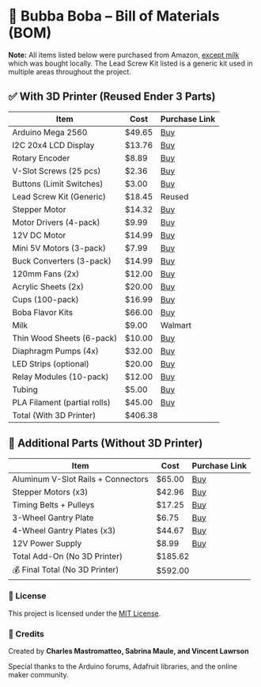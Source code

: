 
</head>
<body>

<h1>🧋 Bubba Boba – Bill of Materials (BOM)</h1>

<div class="note">
  <strong>Note:</strong> All items listed below were purchased from Amazon, <u>except milk</u> which was bought locally. The Lead Screw Kit listed is a generic kit used in multiple areas throughout the project.
</div>

<h2>✅ With 3D Printer (Reused Ender 3 Parts)</h2>
<table>
  <thead>
    <tr><th>Item</th><th>Cost</th><th>Purchase Link</th></tr>
  </thead>
  <tbody>
    <tr><td>Arduino Mega 2560</td><td>$49.65</td><td><a href="https://www.amazon.com/ARDUINO-MEGA-2560-REV3-A000067/dp/B0046AMGW0">Buy</a></td></tr>
    <tr><td>I2C 20x4 LCD Display</td><td>$13.76</td><td><a href="https://www.amazon.com/dp/B082Y37WXG">Buy</a></td></tr>
    <tr><td>Rotary Encoder</td><td>$8.89</td><td><a href="https://www.amazon.com/HiLetgo-Degrees-Rotary-Encoder-Arduino/dp/B07WZF1TXX">Buy</a></td></tr>
    <tr><td>V-Slot Screws (25 pcs)</td><td>$2.36</td><td><a href="https://www.amazon.com/dp/B0BZP8T639">Buy</a></td></tr>
    <tr><td>Buttons (Limit Switches)</td><td>$3.00</td><td><a href="https://www.amazon.com/dp/B07X142VGC">Buy</a></td></tr>
    <tr><td>Lead Screw Kit (Generic)</td><td>$18.45</td><td>Reused</td></tr>
    <tr><td>Stepper Motor</td><td>$14.32</td><td><a href="https://www.amazon.com/dp/B0CX91RHF9">Buy</a></td></tr>
    <tr><td>Motor Drivers (4-pack)</td><td>$9.99</td><td><a href="https://www.amazon.com/WWZMDiB-Stepstick-Stepper-Printer-Suitable/dp/B0BFQZWT6R">Buy</a></td></tr>
    <tr><td>12V DC Motor</td><td>$14.99</td><td><a href="https://www.amazon.com/Greartisan-Electric-Reduction-Eccentric-Diameter/dp/B072KNG6NT">Buy</a></td></tr>
    <tr><td>Mini 5V Motors (3-pack)</td><td>$7.99</td><td><a href="https://www.amazon.com/dp/B0D6DR31TS">Buy</a></td></tr>
    <tr><td>Buck Converters (3-pack)</td><td>$14.99</td><td><a href="https://www.amazon.com/dp/B0BTBVDB4S">Buy</a></td></tr>
    <tr><td>120mm Fans (2x)</td><td>$12.00</td><td><a href="https://www.amazon.com/Antec-120mm-Performance-Connector-Computer/dp/B09X1FS4YM">Buy</a></td></tr>
    <tr><td>Acrylic Sheets (2x)</td><td>$20.00</td><td><a href="https://www.amazon.com/KINLINK-Plexiglass-Transparent-Protective-invitaton/dp/B0D1K23JLC">Buy</a></td></tr>
    <tr><td>Cups (100-pack)</td><td>$16.99</td><td><a href="https://www.amazon.com/dp/B0CN6QLR7Q">Buy</a></td></tr>
    <tr><td>Boba Flavor Kits</td><td>$66.00</td><td><a href="https://www.amazon.com/dp/B0DGV6JHVJ">Buy</a></td></tr>
    <tr><td>Milk</td><td>$9.00</td><td>Walmart</td></tr>
    <tr><td>Thin Wood Sheets (6-pack)</td><td>$10.00</td><td><a href="https://www.amazon.com/dp/B0D5VBDC6M">Buy</a></td></tr>
    <tr><td>Diaphragm Pumps (4x)</td><td>$32.00</td><td><a href="https://www.amazon.com/dp/B09ZX4TFNG">Buy</a></td></tr>
    <tr><td>LED Strips (optional)</td><td>$20.00</td><td><a href="https://www.amazon.com/BTF-LIGHTING-WS2812B5M60LB30-BTF-LIGHTING-WS2812B-IC-RGB-5050SMD-Pure-Gold-Individual-Addressable-LED-Strip-High-Quality-16-4FT-300LED-60LED-m-Flexible-Full-Color-IP30-DC5V-for-DIY-Chasing-Color-Project-No-Adapter-or-Controller/dp/B01CDTEJBG">Buy</a></td></tr>
    <tr><td>Relay Modules (10-pack)</td><td>$12.00</td><td><a href="https://www.amazon.com/dp/B0972R8QZS">Buy</a></td></tr>
    <tr><td>Tubing</td><td>$5.00</td><td><a href="https://www.amazon.com/dp/B0852JYLVG">Buy</a></td></tr>
    <tr><td>PLA Filament (partial rolls)</td><td>$45.00</td><td><a href="https://www.amazon.com/dp/B00J0ECR5I">Buy</a></td></tr>
    <tr class="total"><td>Total (With 3D Printer)</td><td colspan="2">$406.38</td></tr>
  </tbody>
</table>

<h2>🚫 Additional Parts (Without 3D Printer)</h2>
<table>
  <thead>
    <tr><th>Item</th><th>Cost</th><th>Purchase Link</th></tr>
  </thead>
  <tbody>
    <tr><td>Aluminum V-Slot Rails + Connectors</td><td>$65.00</td><td><a href="https://www.amazon.com/dp/B07BQYX1JC">Buy</a></td></tr>
    <tr><td>Stepper Motors (x3)</td><td>$42.96</td><td><a href="https://www.amazon.com/dp/B0CX91RHF9">Buy</a></td></tr>
    <tr><td>Timing Belts + Pulleys</td><td>$17.25</td><td><a href="https://www.amazon.com/dp/B07JKT5BZQ">Buy</a></td></tr>
    <tr><td>3-Wheel Gantry Plate</td><td>$6.75</td><td><a href="https://www.amazon.com/dp/B09VC1PWLL">Buy</a></td></tr>
    <tr><td>4-Wheel Gantry Plates (x3)</td><td>$44.67</td><td><a href="https://www.amazon.com/dp/B0986PYTNJ">Buy</a></td></tr>
    <tr><td>12V Power Supply</td><td>$8.99</td><td><a href="https://www.amazon.com/dp/B01N2JGWQ3">Buy</a></td></tr>
    <tr class="total"><td>Total Add-On (No 3D Printer)</td><td colspan="2">$185.62</td></tr>
    <tr class="total"><td>💰 Final Total (No 3D Printer)</td><td colspan="2">$592.00</td></tr>
  </tbody>
</table>

<h3>📜 License</h3>
<p>This project is licensed under the <a href="https://opensource.org/licenses/MIT" target="_blank">MIT License</a>.</p>

<h3>🙌 Credits</h3>
<p>Created by <strong>Charles Mastromatteo, Sabrina Maule, and Vincent Lawrson</strong></p>
<p>Special thanks to the Arduino forums, Adafruit libraries, and the online maker community.</p>

</body>
</html>
